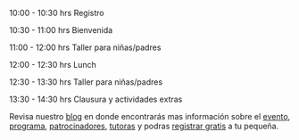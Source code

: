 10:00 - 10:30 hrs Registro

10:30 - 11:00 hrs Bienvenida

11:00 - 12:00 hrs Taller para niñas/padres

12:00 - 12:30 hrs Lunch

12:30 - 13:30 hrs Taller para niñas/padres

13:30 - 14:30 hrs Clausura y actividades extras

Revisa nuestro [blog](https://girltechfestmx.github.io/blog/) en donde encontrarás mas información sobre el [evento](https://girltechfestmx.com/2018/10/06/primera-edicion-de-Girl-Tech-Fest-Mexico.html), [programa](https://girltechfestmx.com/2018/10/06/programa.html), [patrocinadores](https://girltechfestmx.com/2018/09/15/patrocinadores.html), [tutoras](https://girltechfestmx.com/2018/09/10/tutoras.html) y podras [registrar gratis](https://telmexhub.org/evento/5327) a tu pequeña.
